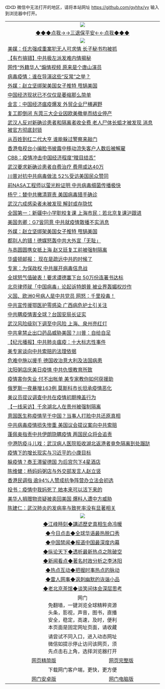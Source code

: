 ↀↀ 微信中无法打开的地区，请将本站网址 https://github.com/gyhhx/yy 输入到浏览器中打开。 

 <table>
  <tr>
    <td colspan="2" align=center><img src="https://github.com/gyhhx/image-upload/blob/master/3t%20(1).jpg"></td>
 </tr>
 <tr><td colspan="2" align="center"><a href="https://xfine.casa/oo.aspx?name=ogQuit&key=exgxucyqmkwgvwch&from=yy">◆◆◆点我→→三退保平安←←点我◆◆◆</a></td></tr>
  <tr>
    <td colspan="2" align=center><img src="https://cdn.jsdelivr.net/gh/gyoupiodf/im1/%E7%BD%91%E9%97%A8%E6%96%B0%E9%97%BB1.jpg"></td>
 </tr>
<tr><td colspan="2" align="left"><a href="https://xfine.casa/oo.aspx?name=c1148463&key=exgxucyqmkwgvwch&from=yy">美媒：任志强成重案犯无人可求情 长子秘书均被抓</a></td></tr>
<tr><td colspan="2" align="left"><a href="https://xfine.casa/oo.aspx?name=c1148457&key=exgxucyqmkwgvwch&from=yy">【有冇搞错】中共极左派发难内情揭秘</a></td></tr>
<tr><td colspan="2" align="left"><a href="https://xfine.casa/oo.aspx?name=c1148464&key=exgxucyqmkwgvwch&from=yy">网传“外籍华人”煽情视频 原来是个唐山演员</a></td></tr>
<tr><td colspan="2" align="left"><a href="https://xfine.casa/oo.aspx?name=c1148469&key=exgxucyqmkwgvwch&from=yy">病毒疫情：谁在导演这些“反常”之举？</a></td></tr>
<tr><td colspan="2" align="left"><a href="https://xfine.casa/oo.aspx?name=c1148524&key=exgxucyqmkwgvwch&from=yy">外媒：赵立坚绑架美国女子推特 甩锅美国</a></td></tr>
<tr><td colspan="2" align="left"><a href="https://xfine.casa/oo.aspx?name=c1148518&key=exgxucyqmkwgvwch&from=yy">中国经济现状已不仅仅是萎缩那么简单</a></td></tr>
<tr><td colspan="2" align="left"><a href="https://xfine.casa/oo.aspx?name=c1148554&key=exgxucyqmkwgvwch&from=yy">金言：中国经济瘟疫爆发 外贸企业尸横遍野</a></td></tr>
<tr><td colspan="2" align="left"><a href="https://xfine.casa/oo.aspx?name=c1148525&key=exgxucyqmkwgvwch&from=yy">复工即倒闭 东莞三大企业因欧美撤单而结业停产</a></td></tr>
<tr><td colspan="2" align="left"><a href="https://xfine.casa/oo.aspx?name=c1148536&key=exgxucyqmkwgvwch&from=yy">武汉人反对新确诊患者和隔离者收全费 老人尸体长蛆才被发现 消息被官方彻底封锁</a></td></tr>
<tr><td colspan="2" align="left"><a href="https://xfine.casa/oo.aspx?name=c1148461&key=exgxucyqmkwgvwch&from=yy">从百姓到红二代大亨 谁能躲过警察来敲门</a></td></tr>
<tr><td colspan="2" align="left"><a href="https://xfine.casa/oo.aspx?name=c1148540&key=exgxucyqmkwgvwch&from=yy">香港电视台小编脸书披露中移动流失客户人数后被解雇</a></td></tr>
<tr><td colspan="2" align="left"><a href="https://xfine.casa/oo.aspx?name=c1148539&key=exgxucyqmkwgvwch&from=yy">CBB：疫情冲击中国经济程度“瞠目结舌”</a></td></tr>
<tr><td colspan="2" align="left"><a href="https://xfine.casa/oo.aspx?name=c1148548&key=exgxucyqmkwgvwch&from=yy">武汉要求新确诊患者自费治疗 费用或达40万</a></td></tr>
<tr><td colspan="2" align="left"><a href="https://xfine.casa/oo.aspx?name=c1148541&key=exgxucyqmkwgvwch&from=yy">川普对抗中共病毒做法 52%受访美国民众赞同</a></td></tr>
<tr><td colspan="2" align="left"><a href="https://xfine.casa/oo.aspx?name=c1148521&key=exgxucyqmkwgvwch&from=yy">前NASA工程师以萤光粉证明 中共病毒细菌传播极快</a></td></tr>
<tr><td colspan="2" align="left"><a href="https://xfine.casa/oo.aspx?name=c1148523&key=exgxucyqmkwgvwch&from=yy">杨宁：替中共撇清罪责 美国病毒猎手确诊</a></td></tr>
<tr><td colspan="2" align="left"><a href="https://xfine.casa/oo.aspx?name=c1148553&key=exgxucyqmkwgvwch&from=yy">武汉六成感染者未被发现 解封或存隐忧</a></td></tr>
<tr><td colspan="2" align="left"><a href="https://xfine.casa/oo.aspx?name=c1148537&key=exgxucyqmkwgvwch&from=yy">全国第一：新疆中小学职校复课 上海市民：若北京复课沪跟进</a></td></tr>
<tr><td colspan="2" align="left"><a href="https://xfine.casa/oo.aspx?name=c1148478&key=exgxucyqmkwgvwch&from=yy">美国务卿：G7皆同意 中共就疫情散播不实消息</a></td></tr>
<tr><td colspan="2" align="left"><a href="https://xfine.casa/oo.aspx?name=c1148471&key=exgxucyqmkwgvwch&from=yy">外媒：赵立坚绑架美国女子推特 甩锅美国</a></td></tr>
<tr><td colspan="2" align="left"><a href="https://xfine.casa/oo.aspx?name=c1148479&key=exgxucyqmkwgvwch&from=yy">都别人的错！德媒怒轰中共大外宣「无耻」</a></td></tr>
<tr><td colspan="2" align="left"><a href="https://xfine.casa/oo.aspx?name=c1148550&key=exgxucyqmkwgvwch&from=yy">与高圆圆携女抵上海 赵又廷复工前被强制隔离</a></td></tr>
<tr><td colspan="2" align="left"><a href="https://xfine.casa/oo.aspx?name=c1148563&key=exgxucyqmkwgvwch&from=yy">华盛顿邮报： 现在是疏远中共的时候了</a></td></tr>
<tr><td colspan="2" align="left"><a href="https://xfine.casa/oo.aspx?name=c1148458&key=exgxucyqmkwgvwch&from=yy">专家：为保政权 中共展开病毒信息战</a></td></tr>
<tr><td colspan="2" align="left"><a href="https://xfine.casa/oo.aspx?name=c1148505&key=exgxucyqmkwgvwch&from=yy">全球怒气值破表！要求谭德塞下台 50万份连署书达标</a></td></tr>
<tr><td colspan="2" align="left"><a href="https://xfine.casa/oo.aspx?name=c1148538&key=exgxucyqmkwgvwch&from=yy">北京律师就「中国病毒」论起诉特朗普 被业界轰媚权炒作</a></td></tr>
<tr><td colspan="2" align="left"><a href="https://xfine.casa/oo.aspx?name=c1148515&key=exgxucyqmkwgvwch&from=yy">义国、欧洲0号病人是中共党员 网怒：千里投毒！</a></td></tr>
<tr><td colspan="2" align="left"><a href="https://xfine.casa/oo.aspx?name=c1148519&key=exgxucyqmkwgvwch&from=yy">中共宣传援鄂医护零感染 广西病危护士引关注</a></td></tr>
<tr><td colspan="2" align="left"><a href="https://xfine.casa/oo.aspx?name=c1148459&key=exgxucyqmkwgvwch&from=yy">中共瞒疫情害全球？台国安局长证实</a></td></tr>
<tr><td colspan="2" align="left"><a href="https://xfine.casa/oo.aspx?name=c1148528&key=exgxucyqmkwgvwch&from=yy">武汉风险级别下调至中风险 上海、泉州亮红灯</a></td></tr>
<tr><td colspan="2" align="left"><a href="https://xfine.casa/oo.aspx?name=c1148567&key=exgxucyqmkwgvwch&from=yy">中共拿禁止出口药品威胁美国？川普：自给自足</a></td></tr>
<tr><td colspan="2" align="left"><a href="https://xfine.casa/oo.aspx?name=c1148551&key=exgxucyqmkwgvwch&from=yy">【纪元播报】中共肺炎瘟疫：十大标志性事件</a></td></tr>
<tr><td colspan="2" align="left"><a href="https://xfine.casa/oo.aspx?name=c1148498&key=exgxucyqmkwgvwch&from=yy">美专家谈向中共索赔的法理依据</a></td></tr>
<tr><td colspan="2" align="left"><a href="https://xfine.casa/oo.aspx?name=c1148462&key=exgxucyqmkwgvwch&from=yy">危难中施以援手 德国收治意大利及法国病患</a></td></tr>
<tr><td colspan="2" align="left"><a href="https://xfine.casa/oo.aspx?name=c1148552&key=exgxucyqmkwgvwch&from=yy">沈阳粥店庆美日疫情 中共仇恨教育所致</a></td></tr>
<tr><td colspan="2" align="left"><a href="https://xfine.casa/oo.aspx?name=c1148566&key=exgxucyqmkwgvwch&from=yy">疫情害你失业 付不出帐单 美专家教你如何获援助</a></td></tr>
<tr><td colspan="2" align="left"><a href="https://xfine.casa/oo.aspx?name=c1148514&key=exgxucyqmkwgvwch&from=yy">俄罗斯一夜暴增163例 莫斯科市长坦承疫情恶化</a></td></tr>
<tr><td colspan="2" align="left"><a href="https://xfine.casa/oo.aspx?name=c1148473&key=exgxucyqmkwgvwch&from=yy">美议员提议调查中共在疫情初期掩盖行为</a></td></tr>
<tr><td colspan="2" align="left"><a href="https://xfine.casa/oo.aspx?name=c1148546&key=exgxucyqmkwgvwch&from=yy">【一线采访】千余湖北人在贵州被强制隔离</a></td></tr>
<tr><td colspan="2" align="left"><a href="https://xfine.casa/oo.aspx?name=c1148489&key=exgxucyqmkwgvwch&from=yy">意国医生称疫情早于中国？当事人打脸中共还原真相</a></td></tr>
<tr><td colspan="2" align="left"><a href="https://xfine.casa/oo.aspx?name=c1148497&key=exgxucyqmkwgvwch&from=yy">中共病毒疫情损失惨重 美国议会提议案向中共索赔</a></td></tr>
<tr><td colspan="2" align="left"><a href="https://xfine.casa/oo.aspx?name=c1148527&key=exgxucyqmkwgvwch&from=yy">蓬佩奥指责中共伊朗隐瞒疫情 两国民众将会追责</a></td></tr>
<tr><td colspan="2" align="left"><a href="https://xfine.casa/oo.aspx?name=c1148499&key=exgxucyqmkwgvwch&from=yy">中港防疫斗儿戏：武汉病人医院拒收湖北返港者竟免隔离到处蹓跶</a></td></tr>
<tr><td colspan="2" align="left"><a href="https://xfine.casa/oo.aspx?name=c1148491&key=exgxucyqmkwgvwch&from=yy">疫情下的增长现实与习近平的小康目标</a></td></tr>
<tr><td colspan="2" align="left"><a href="https://xfine.casa/oo.aspx?name=c1148511&key=exgxucyqmkwgvwch&from=yy">躲疫情？泰王滞留德国 为后宫包下4星酒店</a></td></tr>
<tr><td colspan="2" align="left"><a href="https://xfine.casa/oo.aspx?name=c1148557&key=exgxucyqmkwgvwch&from=yy">陈维健：杨妈妈粥店与外交部发言人赵立竖</a></td></tr>
<tr><td colspan="2" align="left"><a href="https://xfine.casa/oo.aspx?name=c1148531&key=exgxucyqmkwgvwch&from=yy">香港民调指 逾94%人赞成抗争阵营办立法会初选</a></td></tr>
<tr><td colspan="2" align="left"><a href="https://xfine.casa/oo.aspx?name=c1148486&key=exgxucyqmkwgvwch&from=yy">投书：疫情中我妈死了 她本来可以活下来的</a></td></tr>
<tr><td colspan="2" align="left"><a href="https://xfine.casa/oo.aspx?name=c1148555&key=exgxucyqmkwgvwch&from=yy">美华人捐赠物资疑被卖回美国 爆料人遭中方威胁</a></td></tr>
<tr><td colspan="2" align="left"><a href="https://xfine.casa/oo.aspx?name=c1148542&key=exgxucyqmkwgvwch&from=yy">陈建仁：武汉肺炎的发病率与致死率没有显著相关</a></td></tr>
 <tr>
   <td colspan="2" align=center><img src="https://cdn.jsdelivr.net/gh/gyoupiodf/im1/jf-1.jpg"></td>
  </tr>
   <tr>
   <td colspan="2" align=center> 
<a href="https://xfine.casa/oo.aspx?name=c922850&key=exgxucyqmkwgvwch&from=yy&tag=9877">◆江峰時刻◆講述歷史真相生命冷暖</a><br/>
    </td>
  </tr>
   <tr>
   <td colspan="2" align=center> 
<a href="https://xfine.casa/oo.aspx?name=c816850&key=exgxucyqmkwgvwch&from=yy&tag=9877">◆今日点击◆全球华语最热脱口秀</a><br/>
    </td>
  </tr>
  <tr>
  <td colspan="2" align=center>
<a href="https://xfine.casa/oo.aspx?name=c816860&key=exgxucyqmkwgvwch&from=yy&tag=99733110">◆中国禁闻◆报道中国最深度内幕</a><br/>
   </tr>
  <tr>
     <td colspan="2" align=center>
<a href="https://xfine.casa/oo.aspx?name=c816855&key=exgxucyqmkwgvwch&from=yy&tag=997110">◆纵论天下◆透析最新热点之陈破空</a><br/>
   </tr>
   <tr>
      <td colspan="2" align=center>
<a href="https://xfine.casa/oo.aspx?name=c838308&key=exgxucyqmkwgvwch&from=yy&tag=9973110">◆新闻看点◆著名时政分析之李沐阳</a><br/>
   </tr>
   <tr>
     <td colspan="2" align=center>
<a href="https://xfine.casa/oo.aspx?name=c816852&key=exgxucyqmkwgvwch&from=yy&tag=9733110">◆热点互动◆把握时事热点的脉动</a><br/>
   </tr>
   <tr>
      <td colspan="2" align=center>
<a href="https://xfine.casa/oo.aspx?name=c816694&key=exgxucyqmkwgvwch&from=yy&tag=93310">◆雷人网事◆讽刺幽默的诙谐小品</a><br/>
   </tr>
   <tr>
    <td colspan="2" align=center>
<a href="https://xfine.casa/oo.aspx?name=c816650&key=exgxucyqmkwgvwch&from=yy&tag=9973110">◆老北京茶馆◆谈笑间体会深层思考</a><br/>
   </tr>
<tr>
    <td colspan="2" align="center">网门<br/>免翻墙，一键浏览全球精粹资源<br/>头条，影视，声音，图书，直播<br/>安全，稳定，高速，及时，便利<br/>本页面是固定网址页面，请收藏</td>
  <tr>
  <tr>
    <td colspan="2" align="center">请尝试不同入口，进入动态网址<br/>微信如提示停止访问该网页，须<br/>先点击右上角，选择浏览器打开</td>
  <tr>  
  <tr>
    <td align="center"><a href="https://gitcdn.xyz/repo/otiny/up/master/show002.htm">网页精简版</a></td>
    <td align="center"><a href="https://gitcdn.xyz/repo/otiny/up/master/show001.htm">网页完整版</a></td>
  </tr>
  <tr>
    <td colspan="2" align="center">下载网门客户端，更快，更方便</td>
  <tr>
  <tr>
    <td align="center"><a href="https://raw.githubusercontent.com/opipe/up/master/oGatea.apk">网门安卓版</a></td>
    <td align="center"><a href="https://raw.githubusercontent.com/opipe/up/master/oGate.zip">网门电脑版</a></td>
  </tr>

</table>
